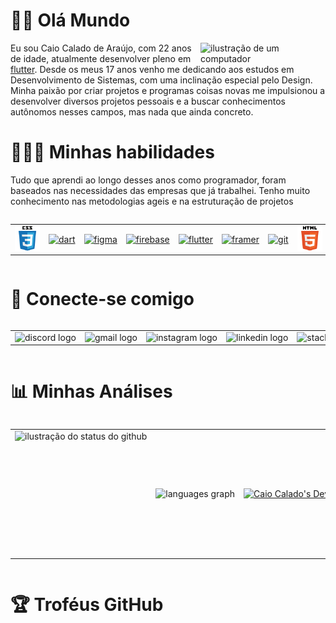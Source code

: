 # 👋🏻 Olá Mundo

<img src="https://raw.githubusercontent.com/MicaelliMedeiros/micaellimedeiros/master/image/computer-illustration.png" alt="ilustração de um computador" width="200px" align="right">

Eu sou Caio Calado de Araújo, com 22 anos de idade, atualmente desenvolver pleno em [flutter](https://flutter.dev/).
Desde os meus 17 anos venho me dedicando aos estudos em Desenvolvimento de Sistemas, com uma inclinação especial pelo Design.
Minha paixão por criar projetos e programas coisas novas me impulsionou a desenvolver diversos projetos pessoais e a buscar conhecimentos autônomos nesses campos, mas nada que ainda concreto.

# 👨🏻‍💻 Minhas habilidades

Tudo que aprendi ao longo desses anos como programador, foram baseados nas necessidades das empresas que já trabalhei. Tenho muito conhecimento nas metodologias ageis e na estruturação de projetos

<div style="overflow-x: auto; white-space: nowrap;">
  <table style="width: max-content; border-collapse: collapse;">
    <tr>
      <td>
        <a  href="https://www.w3schools.com/css/" target="_blank" rel="noreferrer"> <img src="https://raw.githubusercontent.com/devicons/devicon/master/icons/css3/css3-original-wordmark.svg" alt="css3" width="40" height="40"/></a>
      </td>
      <td>
        <a  href="https://dart.dev" target="_blank" rel="noreferrer"> <img src="https://www.vectorlogo.zone/logos/dartlang/dartlang-icon.svg" alt="dart" width="40" height="40"/> </a>
      </td>
      <td>
        <a  href="https://www.figma.com/" target="_blank" rel="noreferrer"> <img src="https://www.vectorlogo.zone/logos/figma/figma-icon.svg" alt="figma" width="40" height="40"/> </a>
      </td>
      <td>
        <a  href="https://firebase.google.com/" target="_blank" rel="noreferrer"> <img src="https://www.vectorlogo.zone/logos/firebase/firebase-icon.svg" alt="firebase" width="40" height="40"/></a>
      </td>
      <td>
        <a  href="https://flutter.dev" target="_blank" rel="noreferrer"> <img src="https://www.vectorlogo.zone/logos/flutterio/flutterio-icon.svg" alt="flutter" width="40" height="40"/> </a>
      </td>
      <td>
        <a  href="https://www.framer.com/" target="_blank" rel="noreferrer"> <img src="https://www.vectorlogo.zone/logos/framer/framer-icon.svg" alt="framer" width="40" height="40"/> </a>
      </td>
      <td>
        <a  href="https://git-scm.com/" target="_blank" rel="noreferrer"> <img src="https://www.vectorlogo.zone/logos/git-scm/git-scm-icon.svg" alt="git" width="40" height="40"/> </a>
      </td>
      <td>
        <a  href="https://www.w3.org/html/" target="_blank" rel="noreferrer"> <img src="https://raw.githubusercontent.com/devicons/devicon/master/icons/html5/html5-original-wordmark.svg" alt="html5" width="40" height="40"/></a>
      </td>
      <td>
        <a  href="https://laravel.com/" target="_blank" rel="noreferrer"> <img src="https://upload.wikimedia.org/wikipedia/commons/thumb/9/9a/Laravel.svg/1969px-Laravel.svg.png" alt="laravel" width="40" height="40"/></a>
      </td>
      <td>
        <a  href="https://www.linux.org/" target="_blank" rel="noreferrer"> <img src="https://raw.githubusercontent.com/devicons/devicon/master/icons/linux/linux-original.svg" alt="linux" width="40" height="40"/></a>
      </td>
      <td>
        <a  href="https://www.mysql.com/" target="_blank" rel="noreferrer"> <img src="https://raw.githubusercontent.com/devicons/devicon/master/icons/mysql/mysql-original-wordmark.svg" alt="mysql" width="40" height="40"/></a>
      </td>
      <td>
        <a  href="https://nextjs.org/" target="_blank" rel="noreferrer"> <img src="https://images-cdn.openxcell.com/wp-content/uploads/2024/07/24154156/dango-inner-2.webp" alt="nextjs" width="40" height="40"/></a>
      </td>
      <td>
        <a  href="https://www.canva.com/" target="_blank" rel="noreferrer"> <img src="https://static.vecteezy.com/system/resources/thumbnails/032/329/175/small_2x/canva-icon-logo-symbol-free-png.png" alt="Canva" width="40" height="40"/></a>
      </td>
      <td>
        <a  href="https://www.php.net" target="_blank" rel="noreferrer"> <img src="https://raw.githubusercontent.com/devicons/devicon/master/icons/php/php-original.svg" alt="php" width="40" height="40"/></a>
      </td>
      <td>
        <a  href="https://postman.com" target="_blank" rel="noreferrer"> <img src="https://www.vectorlogo.zone/logos/getpostman/getpostman-icon.svg" alt="postman" width="40" height="40"/></a>
      </td>
      <td>
        <a  href="https://www.python.org" target="_blank" rel="noreferrer"> <img src="https://raw.githubusercontent.com/devicons/devicon/master/icons/python/python-original.svg" alt="python" width="40" height="40"/></a>
      </td>
      <td>
        <a  href="https://www.adobe.com/products/xd.html" target="_blank" rel="noreferrer"> <img src="https://cdn.freebiesupply.com/logos/large/2x/adobe-xd-logo-png-transparent.png" alt="xd" width="40" height="40"/></a>
      </td>
    </tr>
  </table>
</div>

# 🔗 Conecte-se comigo

<div style="overflow-x: auto; white-space: nowrap;">
  <table style="width: max-content; border-collapse: collapse;">
    <tr>
        <td>
            <img src="https://raw.githubusercontent.com/maurodesouza/profile-readme-generator/master/src/assets/icons/social/discord/default.svg" width="52" height="32" alt="discord logo" />
        </td>
        <td>
            <img src="https://raw.githubusercontent.com/maurodesouza/profile-readme-generator/master/src/assets/icons/social/gmail/default.svg" width="52" height="32" alt="gmail logo" />
        </td>
        <td>
            <img src="https://raw.githubusercontent.com/maurodesouza/profile-readme-generator/master/src/assets/icons/social/instagram/default.svg" width="52" height="32" alt="instagram logo" />
        </td>
        <td>
            <img src="https://raw.githubusercontent.com/maurodesouza/profile-readme-generator/master/src/assets/icons/social/linkedin/default.svg" width="52" height="32" alt="linkedin logo" />
        </td>
        <td>
            <img src="https://raw.githubusercontent.com/maurodesouza/profile-readme-generator/master/src/assets/icons/social/stackoverflow/default.svg" width="52" height="32" alt="stackoverflow logo" />
        </td>
    </tr>
  </table>
</div>

# 📊 Minhas Análises

<div style="overflow-x: auto; white-space: nowrap;">
  <table style="width: max-content; border-collapse: collapse;">
    <tr>
      <td>
        <img align='right' src="https://github-readme-stats.vercel.app/api?username=Kainato&hide_title=false&hide_rank=false&show_icons=true&include_all_commits=true&count_private=true&disable_animations=false&theme=dark&locale=en&hide_border=false&order=1" height="200px" alt="ilustração do status do github">
      </td>
      <td>
        <img src="https://github-readme-stats.vercel.app/api/top-langs?username=Kainato&locale=en&hide_title=false&layout=compact&card_width=320&langs_count=5&theme=dark&hide_border=false&order=2" height="200" alt="languages graph"  />
      </td>
      <td>
        <a href="https://app.daily.dev/caladaraujo"><img src="https://api.daily.dev/devcards/v2/0g4yCRXZXxrVmk4kqsw1i.png?type=wide&r=frz" width="400" alt="Caio Calado's Dev Card"/></a>
      </td>
    </tr>
  </table>
</div>

# 🏆 Troféus GitHub

